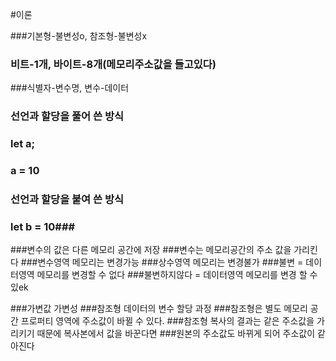  #이론

###기본형-불변성o, 참조형-불변성x
### 비트-1개, 바이트-8개(메모리주소값을 들고있다)
###식별자-변수명, 변수-데이터

### 선언과 할당을 풀어 쓴 방식
### let a;
### a = 10
### 선언과 할당을 붙여 쓴 방식
### let b = 10###

###변수의 값은 다른 메모리 공간에 저장 
###변수는 메모리공간의 주소 값을 가리킨다
###변수영역 메모리는 변경가능
###상수영역 메모리는 변경불가
###불변 = 데이터영역 메모리를 변경할 수 없다 
###불변하지않다 = 데이터영역 메모리를 변경 할 수 있ek

###가변값 가변성
###참조형 데이터의 변수 할당 과정
###참조형은 별도 메모리 공간 프로퍼티 영역에 주소값이 바뀔 수 있다.
###참조형 복사의 결과는 같은 주소값을 가리키기 때문에 복사본에서 값을 바꾼다면 
###원본의 주소값도 바뀌게 되어 주소값이 같아진다

